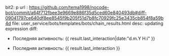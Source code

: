 bit2: p
url : https://github.com/tema1998/nocode-bot/commit/a64f712fbee3e9669e886f35d5ced60e840493db#diff-09041797ce640df8ee8545f9b205f51d7b8fc70929fc25e3435cb854f8a59b4d
file: user_service/bots/templates/bots/chain_results.html
desc: updating expression
diff: 
-   Последняя активность: {{ result.last_interaction|date:"d.m.Y H:i" }}
+   Последняя активность: {{ result.last_interaction }}